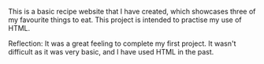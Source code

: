 This is a basic recipe website that I have created, which showcases three of my favourite things to eat. This project is intended to practise my use of HTML.

Reflection: It was a great feeling to complete my first project. It wasn't difficult as it was very basic, and I have used HTML in the past.
